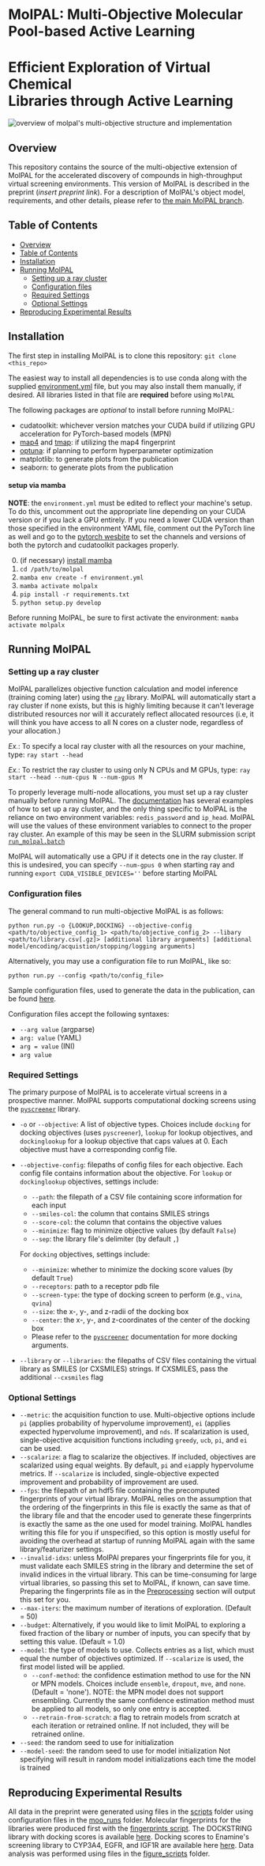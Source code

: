 # MolPAL: Multi-Objective Molecular Pool-based Active Learning
# Efficient Exploration of Virtual Chemical <br/> Libraries through Active Learning

![overview of molpal's multi-objective structure and implementation](molpal_multi_overview.png)

## Overview
This repository contains the source of the multi-objective extension of MolPAL for the accelerated discovery of compounds in high-throughput virtual screening environments. This version of MolPAL is described in the preprint (*insert preprint link*). For a description of MolPAL's object model, requirements, and other details, please refer to [the main MolPAL branch](https://github.com/coleygroup/molpal#molpal-molecular-pool-based-active-learning). 

## Table of Contents
- [Overview](#overview)
- [Table of Contents](#table-of-contents)
- [Installation](#installation)
- [Running MolPAL](#running-molpal)
  * [Setting up a ray cluster](#setting-up-a-ray-cluster)
  * [Configuration files](#configuration-files)
  * [Required Settings](#required-settings)
  * [Optional Settings](#optional-settings)
- [Reproducing Experimental Results](#reproducing-experimental-results)

## Installation
The first step in installing MolPAL is to clone this repository: `git clone <this_repo>`

The easiest way to install all dependencies is to use conda along with the supplied [environment.yml](environment.yml) file, but you may also install them manually, if desired. All libraries listed in that file are __required__ before using `MolPAL`

The following packages are _optional_ to install before running MolPAL:
- cudatoolkit: whichever version matches your CUDA build if utilizing GPU acceleration for PyTorch-based models (MPN)
- [map4](https://github.com/reymond-group/map4) and [tmap](https://github.com/reymond-group/tmap): if utilizing the map4 fingerprint
- [optuna](https://optuna.readthedocs.io/en/stable/installation.html): if planning to perform hyperparameter optimization
- matplotlib: to generate plots from the publication
- seaborn: to generate plots from the publication

#### setup via mamba
__NOTE__: the `environment.yml` must be edited to reflect your machine's setup. To do this, uncomment out the appropriate line depending on your CUDA version or if you lack a GPU entirely. If you need a lower CUDA version than those specified in the environment YAML file, comment out the PyTorch line as well and go to the [pytorch wesbite](https://pytorch.org/get-started/locally/) to set the channels and versions of both the pytorch and cudatoolkit packages properly.

0. (if necessary) [install mamba](https://mamba.readthedocs.io/en/latest/installation.html)
1. `cd /path/to/molpal`
2. `mamba env create -f environment.yml`
3. `mamba activate molpalx`
4. `pip install -r requirements.txt`
5. `python setup.py develop`

Before running MolPAL, be sure to first activate the environment: `mamba activate molpalx`

## Running MolPAL

### Setting up a ray cluster
MolPAL parallelizes objective function calculation and model inference (training coming later) using the [`ray`](ray.io) library. MolPAL will automatically start a ray cluster if none exists, but this is highly limiting because it can't leverage distributed resources nor will it accurately reflect allocated resources (i.e, it will think you have access to all N cores on a cluster node, regardless of your allocation.) 

_Ex._: To specify a local ray cluster with all the resources on your machine, type:
`ray start --head`

_Ex._: To restrict the ray cluster to using only N CPUs and M GPUs, type:
`ray start --head --num-cpus N --num-gpus M`

To properly leverage multi-node allocations, you must set up a ray cluster manually before running MolPAL. The [documentation](https://docs.ray.io/en/master/cluster/index.html) has several examples of how to set up a ray cluster, and the only thing specific to MolPAL is the reliance on two environment variables: `redis_password` and `ip_head`. MolPAL will use the values of these environment variables to connect to the proper ray cluster. An example of this may be seen in the SLURM submission script [`run_molpal.batch`](run_molpal.batch)

MolPAL will automatically use a GPU if it detects one in the ray cluster. If this is undesired, you can specify `--num-gpus 0` when starting ray and running `export CUDA_VISIBLE_DEVICES=''` before starting MolPAL


### Configuration files
The general command to run multi-objective MolPAL is as follows:

`python run.py -o {LOOKUP,DOCKING} --objective-config <path/to/objective_config_1> <path/to/objective_config_2> --libary <path/to/library.csv[.gz]> [additional library arguments] [additional model/encoding/acquistion/stopping/logging arguments]`

Alternatively, you may use a configuration file to run MolPAL, like so:

`python run.py --config <path/to/config_file>`

Sample configuration files, used to generate the data in the publication, can be found [here](molpal/tree/moo-jenna/dev/moo_runs/config).

Configuration files accept the following syntaxes:
- `--arg value` (argparse)
- `arg: value` (YAML)
- `arg = value` (INI)
- `arg value`

### Required Settings
The primary purpose of MolPAL is to accelerate virtual screens in a prospective manner. MolPAL supports computational docking screens using the [`pyscreener`](https://github.com/coleygroup/pyscreener) library. 

- `-o` or `--objective`: A list of objective types. Choices include `docking` for docking objectives (uses `pyscreener`), `lookup` for lookup objectives, and `dockinglookup` for a lookup objective that caps values at 0. Each objective must have a corresponding config file.
- `--objective-config`: filepaths of config files for each objective. Each config file contains information about the objective. 
  For `lookup` or `dockinglookup` objectives, settings include: 
  * `--path`: the filepath of a CSV file containing score information for each input
  * `--smiles-col`: the column that contains SMILES strings 
  * `--score-col`: the column that contains the objective values 
  * `--minimize`: flag to minimize objective values (by default `False`)
  * `--sep`: the library file's delimiter (by default `,`)
  
  For `docking` objectives, settings include: 
  * `--minimize`: whether to minimize the docking score values (by default `True`)
  * `--receptors`: path to a receptor pdb file
  * `--screen-type`: the type of docking screen to perform (e.g., `vina`, `qvina`)
  * `--size`: the x-, y-, and z-radii of the docking box
  * `--center`:  the x-, y-, and z-coordinates of the center of the docking box
  * Please refer to the [`pyscreener`](https://github.com/coleygroup/pyscreener/tree/main) documentation for more docking arguments. 


- `--library` or `--libraries`: the filepaths of CSV files containing the virtual library as SMILES (or CXSMILES) strings. If CXSMILES, pass the additional `--cxsmiles` flag


### Optional Settings
- `--metric`: the acquisition function to use. Multi-objective options include `pi` (applies probability of hypervolume improvement), `ei` (applies expected hypervolume improvement), and `nds`. If scalarization is used, single-objective acquisition functions including `greedy`, `ucb`, `pi`, and `ei` can be used. 
- `--scalarize`: a flag to scalarize the objectives. If included, objectives are scalarized using equal weights. By default, `pi` and `ei`apply hypervolume metrics. If `--scalarize` is included, single-objective expected improvement and probability of improvement are used. 
- `--fps`: the filepath of an hdf5 file containing the precomputed fingerprints of your virtual library. MolPAL relies on the assumption that the ordering of the fingerprints in this file is exactly the same as that of the library file and that the encoder used to generate these fingerprints is exactly the same as the one used for model training. MolPAL handles writing this file for you if unspecified, so this option is mostly useful for avoiding the overhead at startup of running MolPAL again with the same library/featurizer settings.
- `--invalid-idxs`: unless MolPAl prepares your fingerprints file for you, it must validate each SMILES string in the library and determine the set of invalid indices in the virtual library. This can be time-consuming for large virtual libraries, so passing this set to MolPAL, if known, can save time. Preparing the fingerprints file as in the [Preprocessing](#preprocessing) section will output this set for you.
- `--max-iters`: the maximum number of iterations of exploration. (Default = 50)
- `--budget`: Alternatively, if you would like to limit MolPAL to exploring a fixed fraction of the libary or number of inputs, you can specify that by setting this value. (Default = 1.0)
- `--model`: the type of models to use. Collects entries as a list, which must equal the number of objectives optimized. If `--scalarize` is used, the first model listed will be applied. 
  * `--conf-method`: the confidence estimation method to use for the NN or MPN models. Choices include `ensemble`, `dropout`, `mve`, and `none`. (Default = 'none'). NOTE: the MPN model does not support ensembling. Currently the same confidence estimation method must be applied to all models, so only one entry is accepted. 
  * `--retrain-from-scratch`: a flag to retrain models from scratch at each iteration or retrained online. If not included, they will be retrained online. 
- `--seed`: the random seed to use for initialization
- `--model-seed`: the random seed to use for model initialization Not specifying will result in random model initializations each time the model is trained



## Reproducing Experimental Results

All data in the preprint were generated using files in the [scripts](molpal/tree/moo-jenna/dev/scripts) folder using configuration files in the [moo_runs](molpal/tree/moo-jenna/dev/moo_runs) folder. Molecular fingerprints for the libraries were produced first with the [fingerprints script](molpal/blob/moo-jenna/dev/scripts/fingerprints.py). The DOCKSTRING library with docking scores is available [here](https://figshare.com/articles/dataset/dockstring_dataset/16511577?file=35948138). Docking scores to Enamine's screening library to CYP3A4, EGFR, and IGF1R are available here [here](https://figshare.com/articles/dataset/Enamine_screen_CYP3A4_EGFR_IGF1R_zip/23978547). Data analysis was performed using files in the [figure_scripts](molpal/tree/moo-jenna/dev/figure_scripts) folder. 


